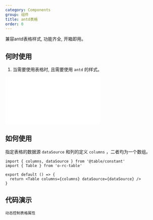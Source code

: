 ```yaml
---
category: Components
group: 组件
title: antd表格
order: 0
---
```


兼容antd表格样式, 功能齐全, 开箱即用。

## 何时使用

1. 当需要使用表格时, 且需要使用 `antd` 的样式。

<embed src="./antdDiff.md"></embed>

## 如何使用

指定表格的数据源 `dataSource` 和列的定义 `columns` ，二者均为一个数组。

```tsx | pure
import { columns, dataSource } from '@table/constant'
import { Table } from 'o-rc-table'

export default () => {
  return <Table columns={columns} dataSource={dataSource} />
}
```

## 代码演示

<!-- prettier-ignore -->
<code src="./demo/basic.tsx">动态控制表格属性</code>
